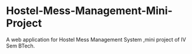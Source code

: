 # Hostel-Mess-Management-Mini-Project
A web application for Hostel Mess Management System ,mini project of IV Sem BTech.
